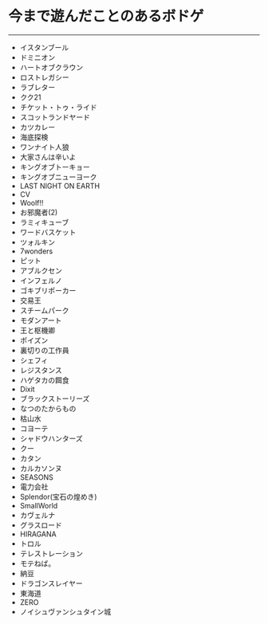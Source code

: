 # 今まで遊んだことのあるボドゲ
---  

- イスタンブール
- ドミニオン　　
- ハートオブクラウン　　
- ロストレガシー
- ラブレター
- クク21
- チケット・トゥ・ライド
- スコットランドヤード
- カツカレー
- 海底探検
- ワンナイト人狼
- 大家さんは辛いよ
- キングオブトーキョー
- キングオブニューヨーク
- LAST NIGHT ON EARTH
- CV
- Woolf!!
- お邪魔者(2)
- ラミィキューブ
- ワードバスケット
- ツォルキン
- 7wonders
- ピット
- アブルクセン
- インフェルノ
- ゴキブリポーカー
- 交易王
- スチームパーク
- モダンアート
- 王と枢機卿
- ポイズン
- 裏切りの工作員
- シェフィ
- レジスタンス
- ハゲタカの餌食
- Dixit
- ブラックストーリーズ
- なつのたからもの
- 枯山水
- コヨーテ
- シャドウハンターズ
- クー
- カタン
- カルカソンヌ
- SEASONS
- 電力会社
- Splendor(宝石の煌めき)
- SmallWorld
- カヴェルナ
- グラスロード
- HIRAGANA
- トロル
- テレストレーション
- モテねば。
- 納豆
- ドラゴンスレイヤー
- 東海道
- ZERO
- ノイシュヴァンシュタイン城
